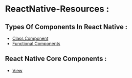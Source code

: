 # ReactNative-Resources :

## Types Of Components In React Native :

- [Class Component](https://github.com/SuryaKarmakar/ReactNative-ClassComponent)
- [Functional Components](https://github.com/SuryaKarmakar/ReactNative-FunctionalComponents)

## React Native Core Components :
- [View](https://github.com/SuryaKarmakar/ReactNative-View)
